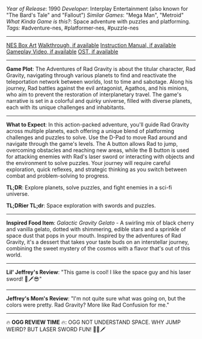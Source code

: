 *Year of Release*: 1990
*Developer*: Interplay Entertainment (also known for "The Bard's Tale" and "Fallout")
*Similar Games*: "Mega Man", "Metroid"
*What Kinda Game is this?*: Space adventure with puzzles and platforming.
*Tags:* #adventure-nes, #platformer-nes, #puzzle-nes

---
[NES Box Art](https://www.google.com/search?tbm=isch&q=NES+Box+Art+Adventures+of+Rad+Gravity) 
[Walkthrough, if available](https://www.google.com/search?q=Walkthrough+NES+Adventures+of+Rad+Gravity)
[Instruction Manual, if available](https://www.google.com/search?q=NES+Instruction+Manual+Adventures+of+Rad+Gravity)
[Gameplay Video, if available](https://www.youtube.com/results?search_query=gameplay+NES+Adventures+of+Rad+Gravity) 
[OST, if available](https://www.youtube.com/results?search_query=OST+NES+Adventures+of+Rad+Gravity)

- - -
**Game Plot**: The Adventures of Rad Gravity is about the titular character, Rad Gravity, navigating through various planets to find and reactivate the teleportation network between worlds, lost to time and sabotage. Along his journey, Rad battles against the evil antagonist, Agathos, and his minions, who aim to prevent the restoration of interplanetary travel. The game's narrative is set in a colorful and quirky universe, filled with diverse planets, each with its unique challenges and inhabitants.

- - -
**What to Expect**: In this action-packed adventure, you'll guide Rad Gravity across multiple planets, each offering a unique blend of platforming challenges and puzzles to solve. Use the D-Pad to move Rad around and navigate through the game's levels. The A button allows Rad to jump, overcoming obstacles and reaching new areas, while the B button is used for attacking enemies with Rad's laser sword or interacting with objects and the environment to solve puzzles. Your journey will require careful exploration, quick reflexes, and strategic thinking as you switch between combat and problem-solving to progress.

**TL;DR**: Explore planets, solve puzzles, and fight enemies in a sci-fi universe.

**TL;DRier TL;dr**: Space exploration with swords and puzzles.

---
**Inspired Food Item**: *Galactic Gravity Gelato* - A swirling mix of black cherry and vanilla gelato, dotted with shimmering, edible stars and a sprinkle of space dust that pops in your mouth. Inspired by the adventures of Rad Gravity, it's a dessert that takes your taste buds on an interstellar journey, combining the sweet mystery of the cosmos with a flavor that's out of this world.

---
**Lil' Jeffrey's Review**: "This game is cool! I like the space guy and his laser sword! 🌌🗡️😎"

---
**Jeffrey's Mom's Review**: "I'm not quite sure what was going on, but the colors were pretty. Rad Gravity? More like Rad Confusion for me."

---
🔥 **OGG REVIEW TIME** 🔥: OGG NOT UNDERSTAND SPACE. WHY JUMP WEIRD? BUT LASER SWORD FUN! 😤🚀🗡️